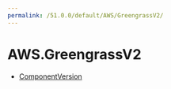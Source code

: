 ```yaml
---
permalink: /51.0.0/default/AWS/GreengrassV2/
---
```


# AWS.GreengrassV2



* [ComponentVersion](ComponentVersion.md)